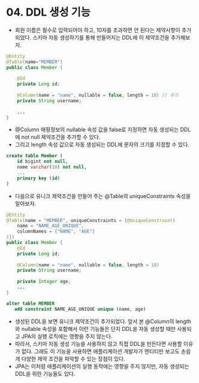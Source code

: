 # 04. DDL 생성 기능
- 회원 이름은 필수로 입력되어야 하고, 10자를 초과하면 안 된다는 제약사항이 추가되었다. 스키마 자동 생성하기를 통해 만들어지는 DDL에 이 제약조건을 추가해보자.
```java
@Entity
@Table(name="MEMBER")
public class Member {
    
    @Id
    private Long id;
    
    @Column(name = "name", nullable = false, length = 10) // 추가
    private String username;
    
    ...
}
```
- @Column 매핑정보의 nullable 속성 값을 false로 지정하면 자동 생성되는 DDL에 not null 제약조건을 추가할 수 있다.
- 그리고 length 속성 값으로 자동 생성되는 DDL에 문자의 크기를 지정할 수 있다.

```sql
create table Member (
    id bigint not null,
    name varchar(10) not null,
    ...
    primary key (id)
) 
```
- 다음으로 유니크 제약조건을 만들어 주는 @Table의 uniqueConstraints 속성을 알아보자.
```java
@Entity
@Table(name = "MEMBER", uniqueConstraints = {@UniqueConstraint(
	name = "NAME_AGE_UNIQUE",
	columnNames = {"NAME", "AGE"}
)})
public class Member {
    @Id
    private Long id;
    
    @Column(name = "name", nullable = false, length = 10)
    private String username;
    
    private Integer age;
    ... 
}
```
```sql
alter table MEMBER 
   add constraint NAME_AGE_UNIQUE unique (name, age)
```
- 생성된 DDL을 보면 유니크 제약조건이 추가되었다. 앞서 본 @Column의 length와 nullable 속성을 포함해서 이런 기능들은 단지 DDL을 자동 생성할 때만 사용되고 JPA의 실행 로직에는 영향을 주지 않는다.
- 따라서, 스키마 자동 생성 기능을 사용하지 않고 직접 DDL을 만든다면 사용할 이유가 없다. 그래도 이 기능을 사용하면 애플리케이션 개발자가 엔티티만 보고도 손쉽게 다양한 제약 조건을 파악할 수 있는 장점이 있다.
- JPA는 이처럼 애플리케이션의 실행 동작에는 영향을 주지 않지만, 자동 생성되는 DDL을 위한 기능들도 있다.
